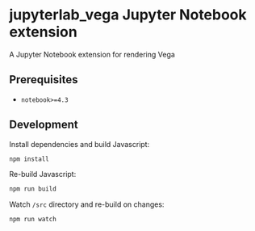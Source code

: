 # jupyterlab_vega Jupyter Notebook extension

A Jupyter Notebook extension for rendering Vega

## Prerequisites

* `notebook>=4.3`

## Development

Install dependencies and build Javascript:

```bash
npm install
```

Re-build Javascript:

```bash
npm run build
```

Watch `/src` directory and re-build on changes:

```bash
npm run watch
```
